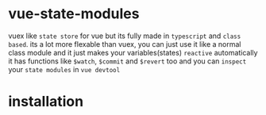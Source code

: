 # vue-state-modules
vuex like `state store` for vue but its fully made in `typescript` and `class based`.
its a lot more flexable than vuex, you can just use it like a normal class module and it just makes your variables(states) `reactive` automatically
it has functions like `$watch`, `$commit` and `$revert` too
and you can `inspect` your `state modules` in `vue devtool`

# installation